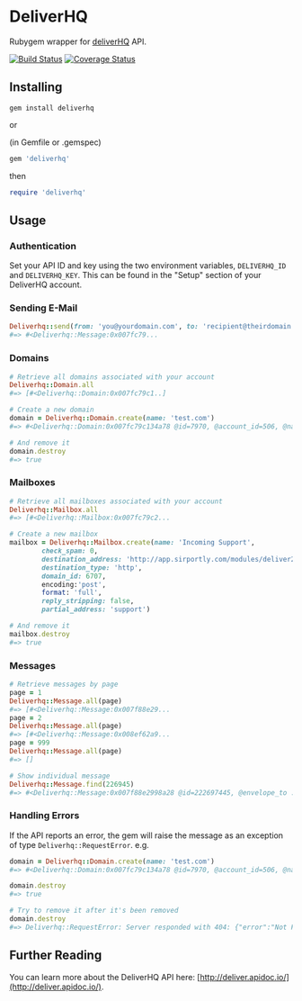 # DeliverHQ

Rubygem wrapper for [deliverHQ](http://www.deliverhq.com/) API.

[![Build Status](https://travis-ci.org/datacentred/deliverhq.svg)](https://travis-ci.org/datacentred/deliverhq) [![Coverage Status](https://coveralls.io/repos/datacentred/deliverhq/badge.svg?branch=master&service=github)](https://coveralls.io/github/datacentred/deliverhq?branch=master)

## Installing

```
gem install deliverhq
```

or

(in Gemfile or .gemspec)
```ruby
gem 'deliverhq'
```

then

```ruby
require 'deliverhq'
```

## Usage

### Authentication

Set your API ID and key using the two environment variables, `DELIVERHQ_ID` and `DELIVERHQ_KEY`. This can be found in the "Setup" section of your DeliverHQ account.

### Sending E-Mail

```ruby
Deliverhq::send(from: 'you@yourdomain.com', to: 'recipient@theirdomain.com', subject: 'Hello!', plain_body: 'This is a test.')
#=> #<Deliverhq::Message:0x007fc79...
```

### Domains

```ruby
# Retrieve all domains associated with your account
Deliverhq::Domain.all
#=> [#<Deliverhq::Domain:0x007fc79c1..]

# Create a new domain
domain = Deliverhq::Domain.create(name: 'test.com')
#=> #<Deliverhq::Domain:0x007fc79c134a78 @id=7970, @account_id=506, @name="test.com", @verification_token="punqv7acjm", @verified_at=nil>

# And remove it
domain.destroy
#=> true
```

### Mailboxes

```ruby
# Retrieve all mailboxes associated with your account
Deliverhq::Mailbox.all
#=> [#<Deliverhq::Mailbox:0x007fc79c2...

# Create a new mailbox
mailbox = Deliverhq::Mailbox.create(name: 'Incoming Support',
        check_spam: 0,
        destination_address: 'http://app.sirportly.com/modules/deliver2/accept',
        destination_type: 'http',
        domain_id: 6707,
        encoding:'post',
        format: 'full',
        reply_stripping: false,
        partial_address: 'support')

# And remove it
mailbox.destroy
#=> true
```

### Messages

```ruby
# Retrieve messages by page
page = 1
Deliverhq::Message.all(page)
#=> [#<Deliverhq::Message:0x007f88e29...
page = 2
Deliverhq::Message.all(page)
#=> [#<Deliverhq::Message:0x008ef62a9...
page = 999
Deliverhq::Message.all(page)
#=> []

# Show individual message
Deliverhq::Message.find(226945)
#=> #<Deliverhq::Message:0x007f88e2998a28 @id=222697445, @envelope_to ...
```

### Handling Errors

If the API reports an error, the gem will raise the message as an exception of type `Deliverhq::RequestError`. e.g.

```ruby
domain = Deliverhq::Domain.create(name: 'test.com')
#=> #<Deliverhq::Domain:0x007fc79c134a78 @id=7970, @account_id=506, @name="test.com", @verification_token="punqv7acjm", @verified_at=nil>

domain.destroy
#=> true

# Try to remove it after it's been removed
domain.destroy
#=> Deliverhq::RequestError: Server responded with 404: {"error":"Not Found"}
```

## Further Reading

You can learn more about the DeliverHQ API here: [http://deliver.apidoc.io/](http://deliver.apidoc.io/).
